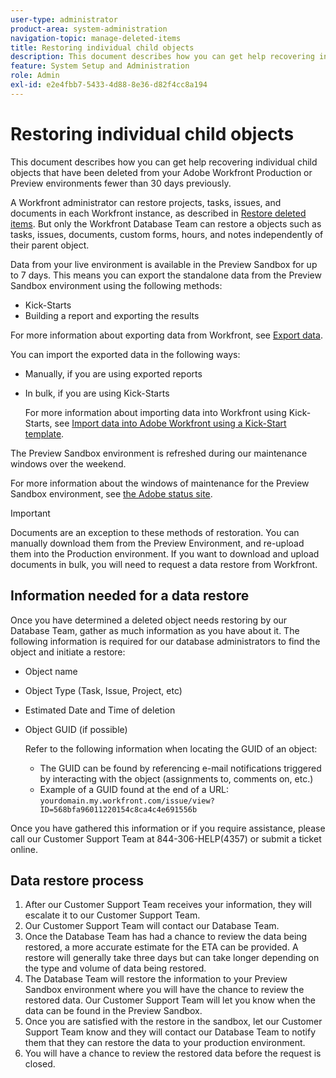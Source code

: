 ```yaml
---
user-type: administrator
product-area: system-administration
navigation-topic: manage-deleted-items
title: Restoring individual child objects
description: This document describes how you can get help recovering individual child objects that have been deleted from your Adobe Workfront Production or Preview environments fewer than 30 days previously.
feature: System Setup and Administration
role: Admin
exl-id: e2e4fbb7-5433-4d88-8e36-d82f4cc8a194
---
```

# Restoring individual child objects

This document describes how you can get help recovering individual child objects that have been deleted from your Adobe Workfront Production or Preview environments fewer than 30 days previously.

A Workfront administrator can restore projects, tasks, issues, and documents in each Workfront instance, as described in [Restore deleted items](../../../administration-and-setup/manage-workfront/manage-deleted-items/restore-deleted-items.md). But only the Workfront Database Team can restore a objects such as tasks, issues, documents, custom forms, hours, and notes independently of their parent object.

Data from your live environment is available in the Preview Sandbox for up to 7 days. This means you can export the standalone data from the Preview Sandbox environment using the following methods:

* Kick-Starts 
* Building a report and exporting the results

For more information about exporting data from Workfront, see [Export data](../../../reports-and-dashboards/reports/creating-and-managing-reports/export-data.md).

You can import the exported data in the following ways:

* Manually, if you are using exported reports 
* In bulk, if you are using Kick-Starts  
  
  For more information about importing data into Workfront using Kick-Starts, see [Import data into Adobe Workfront using a Kick-Start template](../../../administration-and-setup/manage-workfront/using-kick-starts/import-data-via-kickstarts.md).

The Preview Sandbox environment is refreshed during our maintenance windows over the weekend.

For more information about the windows of maintenance for the Preview Sandbox environment, see [the Adobe status site](https://status.adobe.com).

>[!IMPORTANT]
>
>Documents are an exception to these methods of restoration. You can manually download them from the Preview Environment, and re-upload them into the Production environment. If you want to download and upload documents in bulk, you will need to request a data restore from Workfront. 

## Information needed for a data restore

Once you have determined a deleted object needs restoring by our Database Team, gather as much information as you have about it. The following information is required for our database administrators to find the object and initiate a restore:

* Object name 
* Object Type (Task, Issue, Project, etc) 
* Estimated Date and Time of deletion 
* Object GUID (if possible)  
  
  Refer to the following information when locating the GUID of an object:

   * The GUID can be found by referencing e-mail notifications triggered by interacting with the object (assignments to, comments on, etc.) 
   * Example of a GUID found at the end of a URL: `yourdomain.my.workfront.com/issue/view?ID=568bfa96011220154c8ca4c4e691556b`

Once you have gathered this information or if you require assistance, please call our Customer Support Team at 844-306-HELP(4357) or submit a ticket online.

## Data restore process

1. After our Customer Support Team receives your information, they will escalate it to our Customer Support Team. 
1. Our Customer Support Team will contact our Database Team.
1. Once the Database Team has had a chance to review the data being restored, a more accurate estimate for the ETA can be provided. A restore will generally take three days but can take longer depending on the type and volume of data being restored. 
1. The Database Team will restore the information to your Preview Sandbox environment where you will have the chance to review the restored data. Our Customer Support Team will let you know when the data can be found in the Preview Sandbox. 
1. Once you are satisfied with the restore in the sandbox, let our Customer Support Team know  and they will contact our Database Team to notify them that they can restore the data to your production environment. 
1. You will have a chance to review the restored data before the request is closed.
